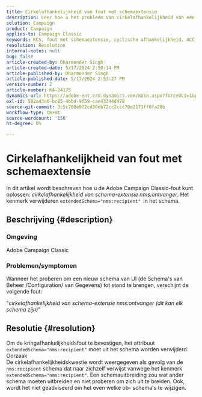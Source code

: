 ```yaml
---
title: Cirkelafhankelijkheid van fout met schemaextensie
description: Leer hoe u het probleem van cirkelafhankelijkheid van een fout in de extensie van het schema in Adobe Campaign Classic kunt oplossen.
solution: Campaign
product: Campaign
applies-to: Campaign Classic
keywords: KCS, fout met schemaextensie, cyclische afhankelijkheid, ACC, Adobe Campaign Classic
resolution: Resolution
internal-notes: null
bug: false
article-created-by: Dharmender Singh
article-created-date: 5/17/2024 2:50:14 PM
article-published-by: Dharmender Singh
article-published-date: 5/17/2024 2:53:27 PM
version-number: 2
article-number: KA-24175
dynamics-url: https://adobe-ent.crm.dynamics.com/main.aspx?forceUCI=1&pagetype=entityrecord&etn=knowledgearticle&id=095a0fc3-5c14-ef11-9f89-000d3a37816b
exl-id: 502a43a6-bc85-4bbd-9f59-cae43344d478
source-git-commit: 3c5c708e972cd36eb72cc2ccc70e2171ff0fa20b
workflow-type: tm+mt
source-wordcount: '156'
ht-degree: 0%

---
```


# Cirkelafhankelijkheid van fout met schemaextensie


In dit artikel wordt beschreven hoe u de Adobe Campaign Classic-fout kunt oplossen: *cirkelafhankelijkheid van schema-extensie nms:ontvanger*. Het kenmerk verwijderen `extendedSchema="nms:recipient" `in het schema.

## Beschrijving {#description}


### Omgeving

Adobe Campaign Classic

### Problemen/symptomen

Wanneer het proberen om een nieuw schema van UI (de Schema&#39;s van Beheer /Configuration/ van Gegevens) tot stand te brengen, verschijnt de volgende fout:

&quot;*cirkelafhankelijkheid van schema-extensie nms:ontvanger (dit kan elk schema zijn)*&quot;


## Resolutie {#resolution}


Om de kringafhankelijkheidsfout te bevestigen, het attribuut `extendedSchema="nms:recipient"` moet uit het schema worden verwijderd.
<br>Oorzaak<br>
De cirkelafhankelijkheidskwestie wordt weergegeven als gevolg van de `nms:recipient` schema dat naar zichzelf verwijst vanwege het kenmerk `extendedSchema="nms:recipient"`. Een schemauitbreiding zou wat ander schema moeten uitbreiden en niet proberen om zich uit te breiden. Ook, wordt het niet geadviseerd om het even welke ob- schema&#39;s te wijzigen.
